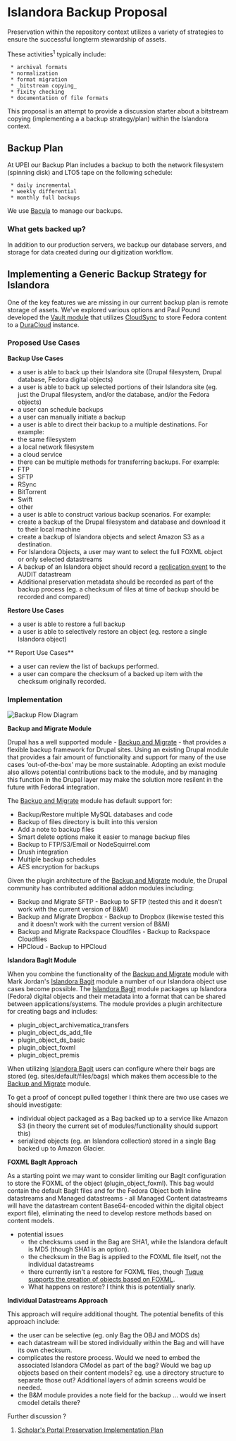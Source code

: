 # Islandora Backup Proposal

Preservation within the repository context utilizes a variety of strategies to ensure the successful longterm stewardship of assets.  

These activities<sup>1</sup> typically include:

     * archival formats
     * normalization
     * format migration
     * _bitstream copying_
     * fixity checking
     * documentation of file formats

This proposal is an attempt to provide a discussion starter about a bitstream copying (implementing a a backup strategy/plan) within the Islandora context.

## Backup Plan

At UPEI our Backup Plan includes a backup to both the network filesystem (spinning disk) and LTO5 tape on the following schedule:

     * daily incremental
     * weekly differential
     * monthly full backups

We use [Bacula](http://www.bacula.org/) to manage our backups.

### What gets backed up?

In addition to our production servers, we backup our database servers, and storage for data created during our digitization workflow.

## Implementing a Generic Backup Strategy for Islandora

One of the key features we are missing in our current backup plan is remote storage of assets. We've explored various options and Paul Pound developed the [Vault module](https://github.com/ppound/cirrostratus_assimilate) that utilizes [CloudSync](https://wiki.duraspace.org/display/CLOUDSYNC11/Fedora+CloudSync+1.1) to store Fedora content to a [DuraCloud](https://wiki.duraspace.org/display/DURACLOUDDOC/Release+Notes) instance.

### Proposed Use Cases

**Backup Use Cases**
* a user is able to back up their Islandora site (Drupal filesystem, Drupal database, Fedora digital objects)
* a user is able to back up selected portions of their Islandora site (eg. just the Drupal filesystem, and/or the database, and/or the Fedora objects)
* a user can schedule backups
* a user can manually initiate a backup
* a user is able to direct their backup to a multiple destinations. For example:
 * the same filesystem
 * a local network filesystem
 * a cloud service
* there can be multiple methods for transferring backups. For example:
 * FTP
 * SFTP
 * RSync
 * BitTorrent
 * Swift
 * other
* a user is able to construct various backup scenarios. For example:
* create a backup of the Drupal filesystem and database and download it to their local machine
* create a backup of Islandora objects and select Amazon S3 as a destination.
* For Islandora Objects, a user may want to select the full FOXML object or only selected datastreams
* A backup of an Islandora object should record a [replication event](http://id.loc.gov/vocabulary/preservation/eventType/rep.html) to the AUDIT datastream
* Additional preservation metadata should be recorded as part of the backup process (eg. a checksum of files at time of backup should be recorded and compared)

**Restore Use Cases**

* a user is able to restore a full backup
* a user is able to selectively restore an object (eg. restore a single Islandora object)

** Report Use Cases**

* a user can review the list of backups performed.
* a user can compare the checksum of a backed up item with the checksum originally recorded.

### Implementation

![Backup Flow Diagram](https://www.lucidchart.com/publicSegments/view/5447a591-b3c0-460b-868d-74370a004d3d/image.png)

**Backup and Migrate Module** 

Drupal has a well supported module - [Backup and Migrate](https://www.drupal.org/project/backup_migrate) - that provides a flexible backup framework for Drupal sites.  Using an existing Drupal module that provides a fair amount of functionality and support for many of the use cases 'out-of-the-box' may be more sustainable.  Adopting an exist module also allows potential contributions back to the module, and by managing this function in the Drupal layer may make the solution more resilent in the future with Fedora4 integration.

The [Backup and Migrate](https://www.drupal.org/project/backup_migrate) module has default support for:

* Backup/Restore multiple MySQL databases and code
* Backup of files directory is built into this version
* Add a note to backup files
* Smart delete options make it easier to manage  backup files
* Backup to FTP/S3/Email or NodeSquirrel.com
* Drush integration
* Multiple backup schedules
* AES encryption for backups

Given the plugin architecture of the [Backup and Migrate](https://www.drupal.org/project/backup_migrate) module, the Drupal community has contributed additional addon modules including:

* Backup and Migrate SFTP - Backup to SFTP (tested this and it doesn't work with the current version of B&M)
* Backup and Migrate Dropbox - Backup to Dropbox (likewise tested this and it doesn't work with the current version of B&M)
* Backup and Migrate Rackspace Cloudfiles - Backup to Rackspace Cloudfiles
* HPCloud - Backup to HPCloud

**Islandora BagIt Module**

When you combine the functionality of the [Backup and Migrate](https://www.drupal.org/project/backup_migrate) module with Mark Jordan's [Islandora Bagit](https://github.com/islandora/islandora_bagit) module a number of our Islandora object use cases become possible. The [Islandora Bagit](https://github.com/islandora/islandora_bagit) module packages up Islandora (Fedora) digital objects and their metadata into a format that can be shared between applications/systems. The module provides a plugin architecture for creating bags and includes:

* plugin_object_archivematica_transfers
* plugin_object_ds_add_file
* plugin_object_ds_basic
* plugin_object_foxml
* plugin_object_premis

When utilizing [Islandora Bagit](https://github.com/islandora/islandora_bagit) users can configure where their bags are stored (eg. sites/default/files/bags) which makes them accessible to the [Backup and Migrate](https://www.drupal.org/project/backup_migrate) module.

To get a proof of concept pulled together I think there are two use cases we should investigate:

* individual object packaged as a Bag backed up to a service like Amazon S3 (in theory the current set of modules/functionality should support this)
* serialized objects (eg. an Islandora collection) stored in a single Bag backed up to Amazon Glacier.

**FOXML BagIt Approach**

As a starting point we may want to consider limiting our BagIt configuration to store the FOXML of the object (plugin_object_foxml). This bag would contain the default BagIt files and for the Fedora Object both Inline datastreams and Managed datastreams - all Managed Content datastreams will have the datastream content Base64-encoded within the digital object export file), eliminating the need to develop restore methods based on content models. 

* potential issues
  * the checksums used in the Bag are SHA1, while the Islandora default is MD5 (though SHA1 is an option).
  * the checksum in the Bag is applied to the FOXML file itself, not the individual datastreams
  * there currently isn't a restore for FOXML files, though [Tuque supports the creation of objects based on FOXML](https://github.com/Islandora/tuque/blob/1.x/FedoraApi.php#L1057-L1141).
  * What happens on restore? I think this is potentially snarly.

**Individual Datastreams Approach**

This approach will require additional thought.  The potential benefits of this approach include:

* the user can be selective (eg. only Bag the OBJ and MODS ds)
* each datastream will be stored individually within the Bag and will have its own checksum.
* complicates the restore process. Would we need to embed the associated Islandora CModel as part of the bag? Would we bag up objects based on their content models? eg. use a directory structure to separate those out? Additional layers of admin screens would be needed.
* the B&M module provides a note field for the backup ... would we insert cmodel details there?



Further discussion ?





1. [Scholar's Portal Preservation Implementation Plan](https://spotdocs.scholarsportal.info/display/OAIS/Preservation+Implementation+Plan)
